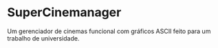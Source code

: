 # SuperCinemanager
Um gerenciador de cinemas funcional com gráficos ASCII feito para um trabalho de universidade.
